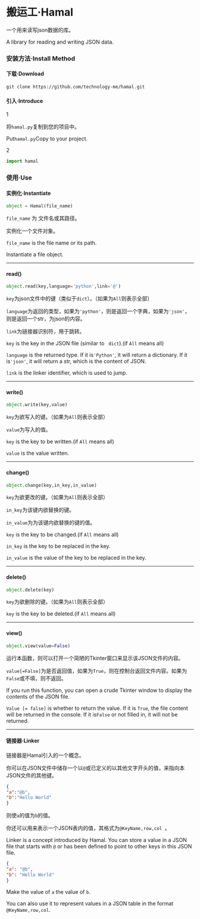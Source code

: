 # 搬运工·Hamal

一个用来读写json数据的库。

A library for reading and writing JSON data.

### 安装方法·Install Method

#### 下载·Download

```git
git clone https://github.com/technology-me/hamal.git
```

#### 引入·Introduce

1

  将`hamal.py`复制到您的项目中。

  Put` hamal.py `Copy to your project.

2

  ```python
  import hamal
  ```

### 使用·Use

#### 实例化·Instantiate

```python
object = Hamal(file_name)
```

`file_name` 为 文件名或其路径。

实例化一个文件对象。

`file_name` is the file name or its path.

Instantiate a file object.

------

#### read()

```python
object.read(key,language='python',link='@')
```

`key`为json文件中的键（类似于`dict`）。（如果为`All`则表示全部）

`language`为返回的类型，如果为`'python'`，则是返回一个字典，如果为`'json'`，则是返回一个str，为json的内容。

`link`为链接器识别符，用于跳转。

`key` is the key in the JSON file (similar to ` dict`).(if `All` means all)

`language` is the returned type. If it is`'Python'`, it will return a dictionary. If it is`'json'`, it will return a str, which is the content of JSON.

`link` is the linker identifier, which is used to jump.

------
#### write()

```python
object.write(key,value)
```

`key`为欲写入的键。（如果为`All`则表示全部）

`value`为写入的值。

`key` is the key to be written.(if `All` means all)

`value` is the value written.

------
#### change()

```python
object.change(key,in_key,in_value)
```

`key`为欲更改的键。（如果为`All`则表示全部）

`in_key`为该键内欲替换的键。

`in_value`为为该键内欲替换的键的值。

`key` is the key to be changed.(if `All` means all)

`in_key` is the key to be replaced in the key.

`in_value` is the value of the key to be replaced in the key.

------
#### delete()

```python
object.delete(key)
```

`key`为欲删除的键。（如果为`All`则表示全部）

`key` is the key to be deleted.(if `All` means all)

------

#### view()

```python
object.view(value=False)
```

运行本函数，则可以打开一个简陋的Tkinter窗口来显示该JSON文件的内容。

`value[=False]`为是否返回值，如果为`True`，则在控制台返回文件内容。如果为`False`或不填，则不返回。

If you run this function, you can open a crude Tkinter window to display the contents of the JSON file.

`Value [= false]` is whether to return the value. If it is `True`, the file content will be returned in the console. If it is`False` or not filled in, it will not be returned.

------

#### 链接器·Linker

链接器是Hamal引入的一个概念。

你可以在JSON文件中储存一个以`@`或已定义的以其他文字开头的值，来指向本JSON文件的其他键。

```json
{
"a":"@b",
"b":"Hello World"
}
```

则使`a`的值为`b`的值。

你还可以用来表示一个JSON表内的值，其格式为`@KeyName,row,col `。



Linker is a concept introduced by Hamal.
You can store a value in a JSON file that starts with `@` or has been defined to point to other keys in this JSON file.

```json
{
"a": "@b",
"b": "Hello World"
}
```
Make the value of `a` the value of `b`.

You can also use it to represent values in a JSON table in the format `@KeyName,row,col`.